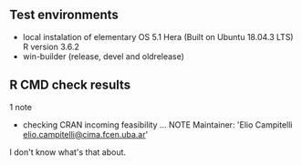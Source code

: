 ## Test environments

* local instalation of elementary OS 5.1 Hera (Built on Ubuntu 18.04.3 LTS) R version 3.6.2
* win-builder (release, devel and oldrelease)

## R CMD check results

1 note 
* checking CRAN incoming feasibility ... NOTE
Maintainer: 'Elio Campitelli <elio.campitelli@cima.fcen.uba.ar>'

I don't know what's that about. 



